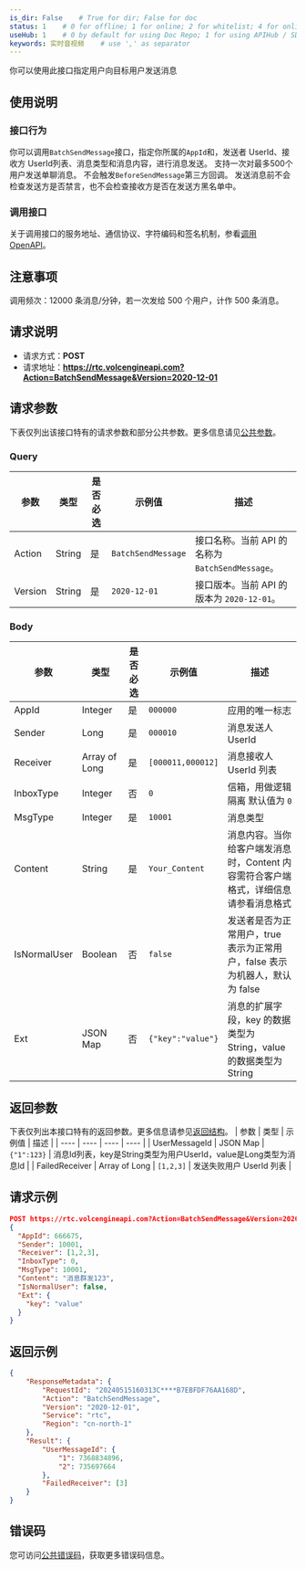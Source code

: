 ```yaml
---
is_dir: False    # True for dir; False for doc
status: 1    # 0 for offline; 1 for online; 2 for whitelist; 4 for online but hidden in TOC
useHub: 1    # 0 by default for using Doc Repo; 1 for using APIHub / SDKHub.
keywords: 实时音视频    # use ',' as separator
---
```


你可以使用此接口指定用户向目标用户发送消息
## 使用说明
### 接口行为

你可以调用`BatchSendMessage`接口，指定你所属的`AppId`和，发送者 UserId、接收方 UserId列表、消息类型和消息内容，进行消息发送。
支持一次对最多500个用户发送单聊消息。
不会触发`BeforeSendMessage`第三方回调。
发送消息前不会检查发送方是否禁言，也不会检查接收方是否在发送方黑名单中。

### 调用接口

关于调用接口的服务地址、通信协议、字符编码和签名机制，参看[调用 OpenAPI](https://www.volcengine.com/docs/6348/412251)。

## 注意事项
调用频次：12000 条消息/分钟，若一次发给 500 个用户，计作 500 条消息。
## 请求说明
- 请求方式：**POST**
- 请求地址：**https://rtc.volcengineapi.com?Action=BatchSendMessage&Version=2020-12-01**
## 请求参数
下表仅列出该接口特有的请求参数和部分公共参数。更多信息请见[公共参数](412251#public)。
### Query
| 参数 | 类型 | 是否必选 | 示例值 | 描述 |
| ---- | ---- | ---- | ---- | ---- |
| Action | String | 是 | `BatchSendMessage` | 接口名称。当前 API 的名称为 `BatchSendMessage`。 |
| Version | String | 是 | `2020-12-01` | 接口版本。当前 API 的版本为 `2020-12-01`。 |
### Body
| 参数 | 类型 | 是否必选 | 示例值 | 描述 |
| ---- | ---- | ---- | ---- | ---- |
| AppId | Integer | 是 | `000000` | 应用的唯一标志 |
| Sender | Long | 是 | `000010` | 消息发送人 UserId |
| Receiver | Array of Long | 是 | `[000011,000012]` | 消息接收人 UserId 列表 |
| InboxType | Integer | 否 | `0` | 信箱，用做逻辑隔离 默认值为 `0` |
| MsgType | Integer | 是 | `10001` | 消息类型 |
| Content | String | 是 | `Your_Content` | 消息内容。当你给客户端发消息时，Content 内容需符合客户端格式，详细信息请参看消息格式 |
| IsNormalUser | Boolean | 否 | `false` | 发送者是否为正常用户，true 表示为正常用户，false 表示为机器人，默认为 false |
| Ext | JSON Map | 否 | `{"key":"value"}` | 消息的扩展字段，key 的数据类型为 String，value 的数据类型为 String |
## 返回参数
下表仅列出本接口特有的返回参数。更多信息请参见[返回结构](https://www.volcengine.com/docs/6348/192711#baseresponse)。
| 参数 | 类型 | 示例值 | 描述 |
| ---- | ---- | ---- | ---- |
| UserMessageId | JSON Map | `{"1":123}` | 消息Id列表，key是String类型为用户UserId，value是Long类型为消息Id |
| FailedReceiver | Array of Long | `[1,2,3]` | 发送失败用户 UserId 列表 |
## 请求示例
```json
POST https://rtc.volcengineapi.com?Action=BatchSendMessage&Version=2020-12-01
{
  "AppId": 666675,
  "Sender": 10001,
  "Receiver": [1,2,3],
  "InboxType": 0,
  "MsgType": 10001,
  "Content": "消息群发123",
  "IsNormalUser": false,
  "Ext": {
    "key": "value"
  }
}
```
## 返回示例
```json
{
	"ResponseMetadata": {
		"RequestId": "20240515160313C****B7EBFDF76AA168D",
		"Action": "BatchSendMessage",
		"Version": "2020-12-01",
		"Service": "rtc",
		"Region": "cn-north-1"
	},
	"Result": {
		"UserMessageId": {
			"1": 7368834896,
			"2": 735697664
		},
		"FailedReceiver": [3]
	}
}
```

## 错误码
您可访问[公共错误码](https://www.volcengine.com/docs/6348/412253)，获取更多错误码信息。
<div data-source="api-doc-hub" style="display: none"></div>

